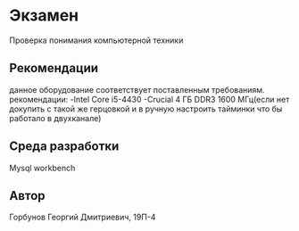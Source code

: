 # Экзамен
Проверка понимания компьютерной техники
## Рекомендации
данное оборудование соответствует поставленным требованиям.
рекомендации:
-Intel Core i5-4430
-Crucial 4 ГБ DDR3 1600 МГц(если нет докупить с такой же герцовкой и в ручную настроить тайминки что бы работало в двухканале)
## Среда разработки
Mysql workbench
## Автор
Горбунов Георгий Дмитриевич, 19П-4